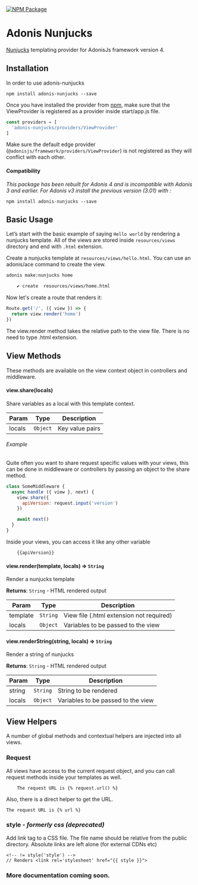 [![NPM Package][npm-badge]][npm-link]


# Adonis Nunjucks

[Nunjucks](https://mozilla.github.io/nunjucks/) templating provider for AdonisJs framework version 4.

## Installation

In order to use adonis-nunjucks

```
npm install adonis-nunjucks --save
```

Once you have installed the provider from [npm](https://npmjs.org/packages/adonis-nunjucks), make sure that the ViewProvider is registered as a provider inside start/app.js file.

```javascript
const providers = [
  'adonis-nunjucks/providers/ViewProvider'
]
```

Make sure the default edge provider (`@adonisjs/framework/providers/ViewProvider`) is not registered as they will conflict with each other.

#### Compatibility

*This package has been rebuilt for Adonis 4 and is incompatible with Adonis 3 and earlier. 
For Adonis v3 install the previous version (3.01) with :*

```
npm install adonis-nunjucks --save
```

<!-- ## Config

Nunjucks options can be added to `config/nunjucks.js`, these will be passed to the nunjucks engine:

```javascript
  module.exports = {
    pretty: false,
    cache: false, // Recommend setting this to true for 10x big performance boost
    doctype: undefined,
    filters: undefined,
    self: false,
    debug: false
  }
``` -->


## Basic Usage

Let’s start with the basic example of saying `Hello world` by rendering a nunjucks template. All of the views are stored inside `resources/views` directory and end with `.html` extension.

Create a nunjucks template at `resources/views/hello.html`. You can use an adonis/ace command to create the view.

```sh
adonis make:nunjucks home

    ✔ create  resources/views/home.html
```

Now let's create a route that renders it:

```javascript
Route.get('/', ({ view }) => {
  return view.render('home')
})
```

The view.render method takes the relative path to the view file. There is no need to type .html extension.


## View Methods

These methods are available on the view context object in controllers and middleware.

#### view.share(locals)
Share variables as a local with this template context.


| Param | Type | Description |
| --- | --- | --- |
| locals | <code>Object</code> | Key value pairs |

###### *Example*

Quite often you want to share request specific values with your views, this can be done in middleware or controllers by passing an object to the share method.

```javascript
class SomeMiddleware {
  async handle ({ view }, next) {
    view.share({
      apiVersion: request.input('version')
    })

    await next()
  }
}
```

Inside your views, you can access it like any other variable

```nunjucks
	{{apiVersion}}
```

#### view.render(template, locals) ⇒ <code>String</code>
Render a nunjucks template

**Returns**: <code>String</code> - HTML rendered output  

| Param | Type | Description |
| --- | --- | --- |
| template | <code>String</code> | View file (.html extension not required) |
| locals | <code>Object</code> | Variables to be passed to the view |

#### view.renderString(string, locals) ⇒ <code>String</code>
Render a string of nunjucks

**Returns**: <code>String</code> - HTML rendered output  

| Param | Type | Description |
| --- | --- | --- |
| string | <code>String</code> | String to be rendered |
| locals | <code>Object</code> | Variables to be passed to the view |


## View Helpers

A number of global methods and contextual helpers are injected into all views.

### Request

All views have access to the current request object, and you can call request methods inside your templates as well.

```nunjucks
	The request URL is {% request.url() %}
```

Also, there is a direct helper to get the URL.

```nunjucks
The request URL is {% url %}
```

### style - *formerly css (deprecated)*

Add link tag to a CSS file. The file name should be relative from the public directory. Absolute links are left alone (for external CDNs etc)

``` nunjucks
<!-- != style('style') -->
// Renders <link rel='stylesheet' href="{{ style }}">
```

<!-- ### script

Similar to css, adds a script tag to the document

``` nunjucks
!= script('my-script')
// Renders <script type="text/javascript" src="/my-script.js"></script>'
```

### assetsUrl
Returns path of a file relative from the public directory.

```nunjucks
img(src=assetsUrl('logo.png'))
// Renders <img src='/logo.png' />
``` -->

<!-- ### route
Get actual URL for a route

Expecting the route to be registered as following

```javascript
Route.get('users/:id', 'UserController.show').as('profile')
```

```nunjucks
a(href=route('profile', { id: 1 })) View Profile
// Renders <a href="/users/1">View Profile</a>
```

Also, you can use the controller method name.

```nunjucks
a(href="route('UserController.show', { id: 1 }) View profile
```

### auth
If you are using the auth provider, then you can access the current logged in user using the `auth.user` object.

### csrfField
If you are using the shield middleware, you can access the `csrfToken` and field using one of the following methods.

```nunjucks
!= csrfField()
// Renders <input type="hidden" name="_csrf" value="..." />
```

### cspMeta

When using shield middleware, the CSP headers are set automatically. However can also set them using HTML meta tags.

```nunjucks
head
  != cspMeta()
```

## Extending views

You can also extend views by adding your own view globals. Globals should only be added once, so make sure to use the start/hooks.js file and add them using the after providersBooted hook.

### Globals

``` javascript
const { hooks } = require('@adonisjs/ignitor')

hooks.after.providersBooted(() => {
  const View = use('View')

  View.global('currentTime', function () {
    return new Date().getTime()
  })
})
```

Above global returns the current time when you reference it inside the views.

```nunjucks
p The time is #{currentTime()}
```

You can extract the code inside providersBooted to a different file and require it.

### Globals scope

The value of `this` inside globals closure is bound to the template context so that you can access runtime values from it.

To use other global methods or values, make use of the this.globals object.

```javascript
View.global('messages', {
  success: 'This is a success message',
  warning: 'This is a warning message'
})

View.global('getMessage', function (type) {
  return this.globals.messages[type]
})
```

```nunjucks
p= getMessage('success')
// Renders <p>This is a success message</p>
``` -->

### More documentation coming soon.


[npm-badge]: https://img.shields.io/npm/v/adonis-nunjucks.svg?maxAge=30
[npm-link]:https://npmjs.com/package/adonis-nunjucks
